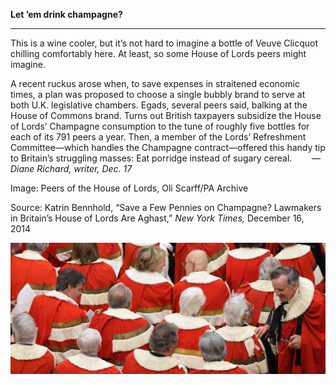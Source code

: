 **Let ’em drink champagne?**

****

This is a wine cooler, but it’s not hard to imagine a bottle of Veuve Clicquot chilling comfortably here. At least, so some House of Lords peers might imagine.

A recent ruckus arose when, to save expenses in straitened economic times, a plan was proposed to choose a single bubbly brand to serve at both U.K. legislative chambers. Egads, several peers said, balking at the House of Commons brand. Turns out British taxpayers subsidize the House of Lords’ Champagne consumption to the tune of roughly five bottles for each of its 791 peers a year. Then, a member of the Lords’ Refreshment Committee—which handles the Champagne contract—offered this handy tip to Britain’s struggling masses: Eat porridge instead of sugary cereal.        —*Diane Richard, writer, Dec. 17*

Image: Peers of the House of Lords, Oli Scarff/PA Archive

Source: Katrin Bennhold, “Save a Few Pennies on Champagne? Lawmakers in Britain’s House of Lords Are Aghast,” *New York Times,* December 16, 2014

![](../images/14-12-17_99.192.1a-c_LordsEDIT-1.jpeg)
